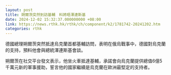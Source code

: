 ```yaml
---
layout: post
title: 朔爾茨突然到訪基輔　料將晤澤連斯基
date: 2024-12-02 15:32:37.000000000 +08:00
link: https://news.rthk.hk/rthk/ch/component/k2/1781742-20241202.htm
categories: rthk
---
```


德國總理朔爾茨突然抵達烏克蘭首都基輔訪問，表明在俄烏戰事中，德國對烏克蘭的支持，預料他會與總統澤連斯基會談。

朔爾茨在社交平台發文表示，他坐火車抵達基輔，承諾會向烏克蘭提供總值6億5千萬元新的軍事援助，誓言他的國家繼續是烏克蘭在歐洲最堅定的支持者。
